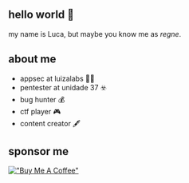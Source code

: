 ## hello world :tada:
my name is Luca, but maybe you know me as _regne_.

## about me
- appsec at luizalabs :technologist:
- pentester at unidade 37 :biohazard:
- bug hunter :moneybag:
- ctf player :video_game:
- content creator :fountain_pen:

## sponsor me
[!["Buy Me A Coffee"](https://www.buymeacoffee.com/assets/img/custom_images/orange_img.png)](https://www.buymeacoffee.com/regne)
